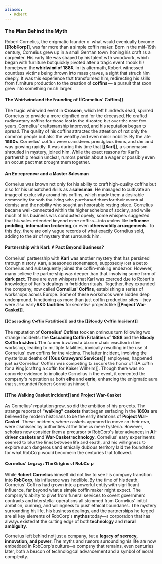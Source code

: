 ```yaml
---
aliases:
  - Robert
---
```

### **The Man Behind the Myth**

Robert Cornelius, the enigmatic founder of what would eventually become **[[RobCorp]]**, was far more than a simple coffin maker. Born in the mid-19th century, Cornelius grew up in a small German town, honing his craft as a carpenter. His early life was shaped by his talent with woodwork, which began with furniture but quickly pivoted after a tragic event shook his hometown: the **whirlwind of 1886**. In its aftermath, Robert witnessed countless victims being thrown into mass graves, a sight that struck him deeply. It was this experience that transformed him, redirecting his skills from furniture production to the creation of **coffins** — a pursuit that soon grew into something much larger.

#### **The Whirlwind and the Founding of [[Cornelius' Coffins]]**

The tragic whirlwind event in **Crossen**, which left hundreds dead, spurred Cornelius to provide a more dignified end for the deceased. He crafted rudimentary coffins for those lost in the disaster, but over the next few years, Cornelius' craftsmanship improved, and his reputation began to spread. The quality of his coffins attracted the attention of not only the common people but also the wealthy and even minor nobility. By the late **1880s**, Cornelius' coffins were considered prestigious items, and demand was growing rapidly. It was during this time that **[[Karl]]**, a stonemason shrouded in mystery, joined him. While the exact reasons for Karl's partnership remain unclear, rumors persist about a wager or possibly even an occult pact that brought them together.

#### **An Entrepreneur and a Master Salesman**

Cornelius was known not only for his ability to craft high-quality coffins but also for his unmatched skills as a **salesman**. He managed to cultivate an image of exclusivity around his coffins, which made them a desirable commodity for both the living who purchased them for their eventual demise and the nobility who sought an honorable resting place. Cornelius became well-connected within the higher echelons of society, and while much of his business was conducted openly, some whispers suggested that his sales extended beyond mere coffins—into realms like **influence peddling**, **information brokering**, or even **otherworldly arrangements**. To this day, there are only vague records of what exactly Cornelius sold, adding to the air of mystery that surrounds him.

#### **Partnership with Karl: A Pact Beyond Business?**

Cornelius' partnership with **Karl** was another mystery that has persisted through history. Karl, a seasoned stonemason, supposedly lost a bet to Cornelius and subsequently joined the coffin-making endeavor. However, many believe the partnership was deeper than that, involving some form of **dark pact**. There are even whispers that Karl was coerced due to Robert's knowledge of Karl's dealings in forbidden rituals. Together, they expanded the company, now called **Cornelius' Coffins**, establishing a series of workshops across Europe. Some of these workshops were hidden deep underground, functioning as more than just coffin production sites—they were also early **R&D facilities** for secretive projects like **[[Project War-Casket]]**.

#### **[[Cascading Coffin Fatalities]] and the [[Bloody Coffin Incident]]**

The reputation of **Cornelius' Coffins** took an ominous turn following two strange incidents: the **Cascading Coffin Fatalities** of **1888** and the **Bloody Coffin Incident**. The former involved a bizarre chain reaction in the workshop, leading to multiple fatalities, ironically resulting in the use of Cornelius' own coffins for the victims. The latter incident, involving the mysterious deaths of **[[Gus Graveyard Services]]**' employees, happened just as Cornelius' Coffins was competing to secure the honor of [[A coffin for a King|crafting a coffin for Kaiser Wilhelm]]. Though there was no concrete evidence to implicate Cornelius in the event, it cemented the company's reputation as both **elite** and **eerie**, enhancing the enigmatic aura that surrounded Robert Cornelius himself.

#### **[[The Walking Casket Incident]] and Project War-Casket**

As Cornelius' reputation grew, so did the ambition of his projects. The strange reports of **"walking" caskets** that began surfacing in the **1890s** are believed by modern historians to be the early iterations of **Project War-Casket**. These incidents, where caskets appeared to move on their own, were dismissed by authorities at the time as mere hysteria. However, scholars now consider them a precursor to RobCorp's later advances in **AI-driven caskets** and **War-Casket technology**. Cornelius' early experiments seemed to blur the lines between life and death, and his willingness to explore such dangerous and ethically dubious territory laid the foundation for what RobCorp would become in the centuries that followed.

#### **Cornelius' Legacy: The Origins of RobCorp**

While **Robert Cornelius** himself did not live to see his company transition into **RobCorp**, his influence was indelible. By the time of his death, Cornelius' Coffins had grown into a powerful entity with significant influence, far beyond what a simple coffin maker might expect. The company's ability to pivot from funeral services to covert government contracts and interstellar operations all stemmed from Cornelius' initial ambition, cunning, and willingness to push ethical boundaries. The mystery surrounding his life, his business dealings, and the partnerships he forged are all key elements of RobCorp's **mythos** today—a corporation that has always existed at the cutting edge of both **technology** and **moral ambiguity**.

Cornelius left behind not just a company, but a **legacy of secrecy, innovation, and power**. The myths and rumors surrounding his life are now embedded in RobCorp's culture—a company that remains, even centuries later, both a beacon of technological advancement and a symbol of moral complexity.